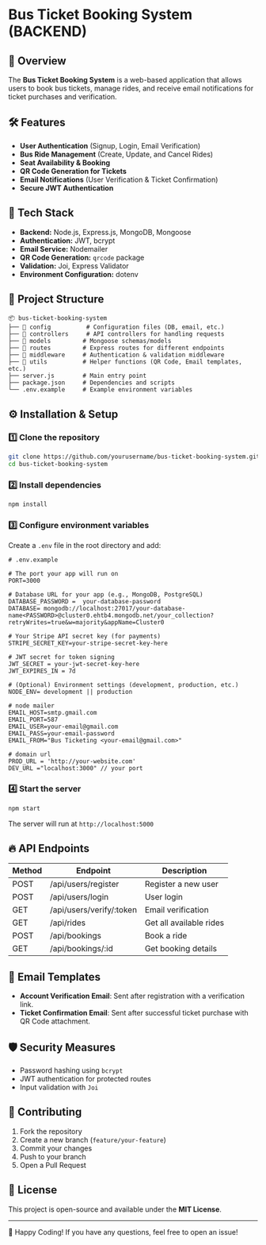 # Bus Ticket Booking System (BACKEND)

## 🚀 Overview
The **Bus Ticket Booking System** is a web-based application that allows users to book bus tickets, manage rides, and receive email notifications for ticket purchases and verification.

## 🛠 Features
- **User Authentication** (Signup, Login, Email Verification)
- **Bus Ride Management** (Create, Update, and Cancel Rides)
- **Seat Availability & Booking**
- **QR Code Generation for Tickets**
- **Email Notifications** (User Verification & Ticket Confirmation)
- **Secure JWT Authentication**

## 📌 Tech Stack
- **Backend:** Node.js, Express.js, MongoDB, Mongoose
- **Authentication:** JWT, bcrypt
- **Email Service:** Nodemailer
- **QR Code Generation:** `qrcode` package
- **Validation:** Joi, Express Validator
- **Environment Configuration:** dotenv

## 📂 Project Structure
```
📦 bus-ticket-booking-system
├── 📁 config          # Configuration files (DB, email, etc.)
├── 📁 controllers     # API controllers for handling requests
├── 📁 models         # Mongoose schemas/models
├── 📁 routes         # Express routes for different endpoints
├── 📁 middleware     # Authentication & validation middleware
├── 📁 utils          # Helper functions (QR Code, Email templates, etc.)
├── server.js        # Main entry point
├── package.json     # Dependencies and scripts
└── .env.example     # Example environment variables
```

## ⚙️ Installation & Setup
### 1️⃣ Clone the repository
```sh
git clone https://github.com/yourusername/bus-ticket-booking-system.git
cd bus-ticket-booking-system
```

### 2️⃣ Install dependencies
```sh
npm install
```

### 3️⃣ Configure environment variables
Create a `.env` file in the root directory and add:
```env
# .env.example

# The port your app will run on
PORT=3000

# Database URL for your app (e.g., MongoDB, PostgreSQL)
DATABASE_PASSWORD =  your-database-password
DATABASE= mongodb://localhost:27017/your-database-name<PASSWORD>@cluster0.ehtb4.mongodb.net/your_collection?retryWrites=true&w=majority&appName=Cluster0

# Your Stripe API secret key (for payments)
STRIPE_SECRET_KEY=your-stripe-secret-key-here

# JWT secret for token signing
JWT_SECRET = your-jwt-secret-key-here
JWT_EXPIRES_IN = 7d

# (Optional) Environment settings (development, production, etc.)
NODE_ENV= development || production

# node mailer 
EMAIL_HOST=smtp.gmail.com
EMAIL_PORT=587
EMAIL_USER=your-email@gmail.com
EMAIL_PASS=your-email-password
EMAIL_FROM="Bus Ticketing <your-email@gmail.com>"

# domain url
PROD_URL = 'http://your-website.com'
DEV_URL ="localhost:3000" // your port
```

### 4️⃣ Start the server
```sh
npm start
```
The server will run at `http://localhost:5000`

## 🔥 API Endpoints
| Method | Endpoint                   | Description |
|--------|----------------------------|-------------|
| POST   | /api/users/register        | Register a new user |
| POST   | /api/users/login           | User login |
| GET    | /api/users/verify/:token   | Email verification |
| GET    | /api/rides                 | Get all available rides |
| POST   | /api/bookings              | Book a ride |
| GET    | /api/bookings/:id          | Get booking details |

## 📧 Email Templates
- **Account Verification Email**: Sent after registration with a verification link.
- **Ticket Confirmation Email**: Sent after successful ticket purchase with QR Code attachment.

## 🛡 Security Measures
- Password hashing using `bcrypt`
- JWT authentication for protected routes
- Input validation with `Joi`

## 🤝 Contributing
1. Fork the repository
2. Create a new branch (`feature/your-feature`)
3. Commit your changes
4. Push to your branch
5. Open a Pull Request

## 📜 License
This project is open-source and available under the **MIT License**.

---
🚀 Happy Coding! If you have any questions, feel free to open an issue!
